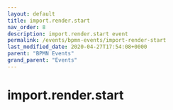 ```yaml
---
layout: default
title: import.render.start 
nav_order: 8
description: import.render.start event
permalink: /events/bpmn-events/import-render-start
last_modified_date: 2020-04-27T17:54:08+0000
parent: "BPMN Events"
grand_parent: "Events"
---
```


# import.render.start
